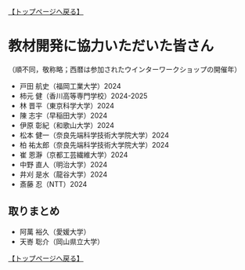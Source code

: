 [【トップページへ戻る】](./)

# 教材開発に協力いただいた皆さん

（順不同，敬称略；西暦は参加されたウインターワークショップの開催年）

- 戸田 航史（福岡工業大学）2024
- 柿元 健（香川高等専門学校）2024-2025
- 林 晋平（東京科学大学）2024
- 陳 志宇（早稲田大学）2024
- 伊原 彰紀（和歌山大学）2024
- 松本 健一（奈良先端科学技術大学院大学）2024
- 柏 祐太郎（奈良先端科学技術大学院大学）2024
- 崔 恩瀞（京都工芸繊維大学）2024
- 中野 直人（明治大学）2024
- 井刈 是水（龍谷大学）2024
- 斎藤 忍（NTT）2024

## 取りまとめ
- 阿萬 裕久（愛媛大学）
- 天㟢 聡介（岡山県立大学）

[【トップページへ戻る】](./)